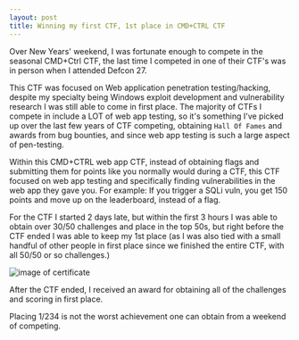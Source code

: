 ```yaml
---
layout: post
title: Winning my first CTF, 1st place in CMD+CTRL CTF
---
```


Over New Years' weekend, I was fortunate enough to compete in the seasonal CMD+Ctrl CTF, the last time I competed in one of their CTF's was in person when I attended Defcon 27.

This CTF was focused on Web application penetration testing/hacking, despite my specialty being Windows exploit development and vulnerability research I was still able to come in first place. The majority of CTFs I compete in include a LOT of web app testing, so it's something I've picked up over the last few years of CTF competing, obtaining `Hall Of Fames` and awards from bug bounties, and since web app testing is such a large aspect of pen-testing.

Within this CMD+CTRL web app CTF, instead of obtaining flags and submitting them for points like you normally would during a CTF, this CTF focused on web app testing and specifically finding vulnerabilities in the web app they gave you. For example: If you trigger a SQLi vuln, you get 150 points and move up on the leaderboard, instead of a flag.

For the CTF I started 2 days late, but within the first 3 hours I was able to obtain over 30/50 challenges and place in the top 50s, but right before the CTF ended I was able to keep my 1st place (as I was also tied with a small handful of other people in first place since we finished the entire CTF, with all 50/50 or so challenges.)

![image of certificate](https://raw.githubusercontent.com/FULLSHADE/FULLSHADE.github.io/master/static/img/_posts/GODMODE.png)

After the CTF ended, I received an award for obtaining all of the challenges and scoring in first place.

Placing 1/234 is not the worst achievement one can obtain from a weekend of competing.
